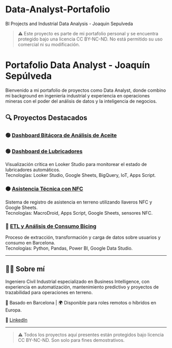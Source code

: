 # Data-Analyst-Portafolio
BI Projects and Industrial Data Analysis - Joaquin Sepulveda
> ⚠️ Este proyecto es parte de mi portafolio personal y se encuentra protegido bajo una licencia CC BY-NC-ND. No está permitido su uso comercial ni su modificación.

# Portafolio Data Analyst - Joaquín Sepúlveda

Bienvenido a mi portafolio de proyectos como Data Analyst, donde combino mi background en ingeniería industrial y experiencia en operaciones mineras con el poder del análisis de datos y la inteligencia de negocios.

## 🔍 Proyectos Destacados

### 🟢 [Dashboard Bitácora de Análisis de Aceite](./Bitácora-dashboard)

### 🟢 [Dashboard de Lubricadores](./lubricadores_BT-dashboard)

Visualización crítica en Looker Studio para monitorear el estado de lubricadores automáticos.  
Tecnologías: Looker Studio, Google Sheets, BigQuery, IoT, Apps Script.

### 🟠 [Asistencia Técnica con NFC](./asistencia-nfc)
Sistema de registro de asistencia en terreno utilizando llaveros NFC y Google Sheets.  
Tecnologías: MacroDroid, Apps Script, Google Sheets, sensores NFC.

### 🔵 [ETL y Análisis de Consumo Bicing](./etl-bicing)
Proceso de extracción, transformación y carga de datos sobre usuarios y consumo en Barcelona.  
Tecnologías: Python, Pandas, Power BI, Google Data Studio.

---

## 👨‍💻 Sobre mí
Ingeniero Civil Industrial especializado en Business Intelligence, con experiencia en automatización, mantenimiento predictivo y proyectos de trazabilidad para operaciones en terreno.

📍 Basado en Barcelona | 🌍 Disponible para roles remotos o híbridos en Europa.

🔗 [LinkedIn](https://www.linkedin.com/in/joaquinsepulvedaa)

---

> ⚠️ Todos los proyectos aquí presentes están protegidos bajo licencia CC BY-NC-ND. Son solo para fines demostrativos.

